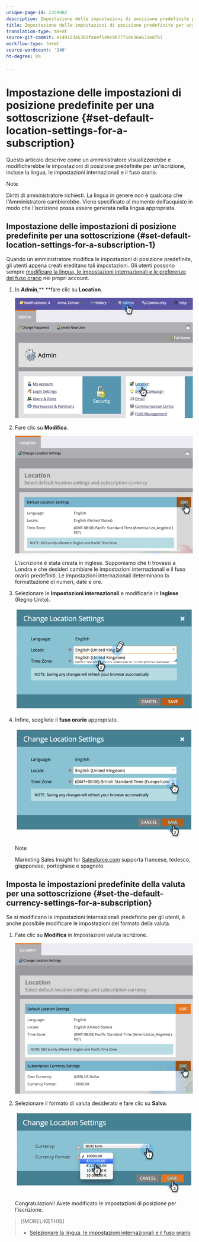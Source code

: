 ```yaml
---
unique-page-id: 2359902
description: Impostazione delle impostazioni di posizione predefinite per un'iscrizione - Documenti Marketo - Documentazione prodotto
title: Impostazione delle impostazioni di posizione predefinite per una sottoscrizione
translation-type: tm+mt
source-git-commit: e149133a5383faaef5e9c9b7775ae36e633ed7b1
workflow-type: tm+mt
source-wordcount: '246'
ht-degree: 0%

---
```



# Impostazione delle impostazioni di posizione predefinite per una sottoscrizione {#set-default-location-settings-for-a-subscription}

Questo articolo descrive come un amministratore visualizzerebbe e modificherebbe le impostazioni di posizione predefinite per un&#39;iscrizione, incluse la lingua, le impostazioni internazionali e il fuso orario.

>[!NOTE]
>
>Diritti di amministratore richiesti. La lingua in genere non è qualcosa che l&#39;Amministratore cambierebbe. Viene specificato al momento dell’acquisto in modo che l’iscrizione possa essere generata nella lingua appropriata.

## Impostazione delle impostazioni di posizione predefinite per una sottoscrizione {#set-default-location-settings-for-a-subscription-1}

Quando un amministratore modifica le impostazioni di posizione predefinite, gli utenti appena creati ereditano tali impostazioni. Gli utenti possono sempre [modificare la lingua, le impostazioni internazionali e le preferenze del fuso orario](select-your-language-locale-and-time-zone.md) nei propri account.

1. In **Admin**,** **fare clic su **Location**.

   ![](assets/image2014-11-7-11-3a39-3a17.png)

1. Fare clic su **Modifica**.

   ![](assets/image2014-11-7-11-3a40-3a39.png)

   L&#39;iscrizione è stata creata in inglese. Supponiamo che ti trovassi a Londra e che desideri cambiare le impostazioni internazionali e il fuso orario predefiniti. Le impostazioni internazionali determinano la formattazione di numeri, date e ore.

1. Selezionare le **Impostazioni internazionali** e modificarle in **Inglese** (Regno Unito).

   ![](assets/image2014-11-7-11-3a51-3a26.png)

1. Infine, scegliete il **fuso orario** appropriato.

   ![](assets/image2014-11-7-14-3a42-3a34.png)

   >[!NOTE]
   >
   >Marketing Sales Insight for [Salesforce.com](http://salesforce.com/) supporta francese, tedesco, giapponese, portoghese e spagnolo.

## Imposta le impostazioni predefinite della valuta per una sottoscrizione {#set-the-default-currency-settings-for-a-subscription}

Se si modificano le impostazioni internazionali predefinite per gli utenti, è anche possibile modificare le impostazioni del formato della valuta.

1. Fate clic su **Modifica** in Impostazioni valuta iscrizione.

   ![](assets/image2014-11-7-15-3a50-3a33.png)

1. Selezionare il formato di valuta desiderato e fare clic su **Salva**.

   ![](assets/image2014-11-7-15-3a58-3a21.png)

   Congratulazioni! Avete modificato le impostazioni di posizione per l&#39;iscrizione.

>[!MORELIKETHIS]
>
>* [Selezionare la lingua, le impostazioni internazionali e il fuso orario](select-your-language-locale-and-time-zone.md)

>



